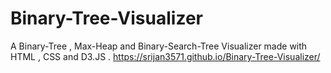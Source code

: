 # Binary-Tree-Visualizer
A Binary-Tree , Max-Heap and Binary-Search-Tree Visualizer made with HTML , CSS and D3.JS .
https://srijan3571.github.io/Binary-Tree-Visualizer/
